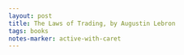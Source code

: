 ```yaml
---
layout: post
title: The Laws of Trading, by Augustin Lebron
tags: books
notes-marker: active-with-caret
---
```

